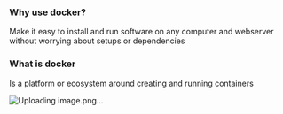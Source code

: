 ###  Why use docker?

Make it easy to install and run software on any computer and webserver without worrying about setups or dependencies

### What is docker

Is a platform or ecosystem around creating and running containers

![Uploading image.png…]()
